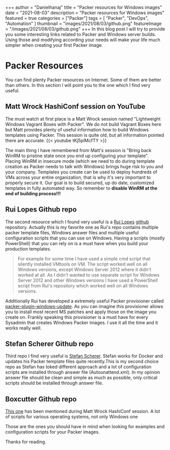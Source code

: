 +++
author = "Danielhanaj"
title = "Packer resources for Windows images"
date = "2021-08-03"
description = "Packer resources for Windows images"
featured = true
categories = ["Packer"]
tags = [
    "Packer",
    "DevOps",
    "Automation"
]
thumbnail = "images/2021/08/03/github.png"
featureImage = "/images/2021/08/03/github.png"
+++
In this blog post I will try to provide you some interesting links related to Packer and Windows server builds. Using those and modifying according your needs will make your life much simpler when creating your first Packer image.
 <!--more-->

   
# Packer Resources
You can find plenty Packer resources on Internet. Some of them are better than others. In this section I will point you to the one which I find very useful.

## Matt Wrock HashiConf session on YouTube
The must watch at first place is a Matt Wrock session named "Lightweight Windows Vagrant Boxes with Packer". We do not build Vagrant Boxes here but Matt provides plenty of useful information how to build Windows templates using Packer. This session is quite old, but all information pointed there are accurate.
{{< youtube tKj5plMcfTY >}}

The main thing I have remembered from Matt's session is "Bring back WinRM to pristine state once you end up configuring your template". Placing WinRM in insecure mode (which we need to do during template creation as Packer needs to talk with Windows) brings huge risk to you and your company. Templates you create can be used to deploy hundreds of VMs across your entire organization, that is why it's very important to properly secure it. Our goal is to build secured, up do date, customized templates in fully automated way. So remember to **disable WinRM at the end of building process!!!**

## Rui Lopes Github repo
The second resource which I found very useful is a [Rui Lopes](https://twitter.com/ruiglopes) [github](https://github.com/rgl/windows-vagrant) repository. Actually this is my favorite one as Rui's repo contains multiple packer template files, Windows answer files and multiple useful configuration scripts that you can use on Windows. Having a scripts (mostly PowerShell) that you can rely on is a must have when you build your production templates.

>For example for some time I have used a simple cmd script that silently installed VMtools on VM. The script worked well on all Windows versions, except Windows Server 2012 where it didn't worked at all. As I didn't wanted to use separate script for Windows Server 2012 and other Windows versions I have used a PowerShell script from Rui's repository which worked well on all Windows versions.
>
Additionally Rui has developed a extremely useful Packer provisioner called [packer-plugin-windows-update](https://github.com/rgl/packer-plugin-windows-update). As you can imagine this provisioner allows you to install most recent MS patches and apply those on the image you create on. Frankly speaking this provisioner is a must have for every Sysadmin that creates Windows Packer images. I use it all the time and it works really well.

## Stefan Scherer Github repo
Third repo I find very useful is [Stefan Scherer](https://github.com/StefanScherer/packer-windows). Stefan works for Docker and updates his Packer template files quite recently.This is my second choice repo as Stefan has toked different approach and a lot of configuration scripts are installed through answer file (Autounattend.xml). In my opinion answer file should be clean and simple as much as possible, only critical scripts should be installed through answer file.

## Boxcutter Github repo
[This one](https://github.com/boxcutter/windows) has been mentioned during Matt Wrock HashiConf session. A lot of scripts for various operating systems, not only Windows one

Those are the ones you should have in mind when looking for examples and configuration scripts for your Packer images.

Thanks for reading.



